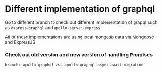# Different implementation of graphql

Go to different branch to check out different implementation of grapql
such as `express-graphql` and `apollo-server-express`.

All of these implementations are using local mongodb data via Mongoose and ExpressJS

### Check out old version and new version of handling Promises

```
branch: apollo-graphql vs. apollo-graphql-async-await-migration
```